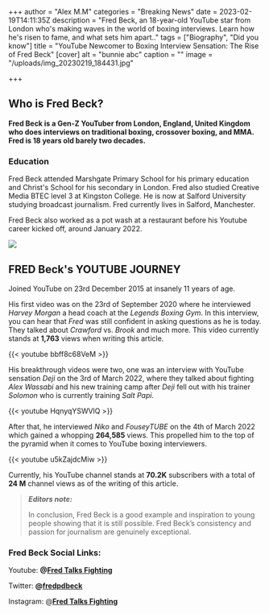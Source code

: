 +++
author = "Alex M.M"
categories = "Breaking News"
date = 2023-02-19T14:11:35Z
description = "Fred Beck, an 18-year-old YouTube star from London who's making waves in the world of boxing interviews. Learn how he's risen to fame, and what sets him apart.."
tags = ["Biography", "Did you know"]
title = "YouTube Newcomer to Boxing Interview Sensation: The Rise of Fred Beck"
[cover]
alt = "bunnie abc"
caption = ""
image = "/uploads/img_20230219_184431.jpg"

+++
## Who is Fred Beck?

**Fred Beck is a Gen-Z YouTuber from London, England, United Kingdom who does interviews on traditional boxing, crossover boxing, and MMA. Fred is 18 years old barely two decades.**

### Education

Fred Beck attended Marshgate Primary School for his primary education and Christ's School for his secondary in London. Fred also studied Creative Media BTEC level 3 at Kingston College. He is now at Salford University studying broadcast journalism. Fred currently lives in Salford, Manchester.

Fred Beck also worked as a pot wash at a restaurant before his Youtube career kicked off, around January 2022.

![](/uploads/img_20230219_184322.jpg)

## FRED Beck's YOUTUBE JOURNEY

Joined YouTube on 23rd December 2015 at insanely 11 years of age.

His first video was on the 23rd of September 2020 where he interviewed _Harvey Morgan_ a head coach at the _Legends Boxing Gym_. In this interview, you can hear that _Fred_ was still confident in asking questions as he is today. They talked about _Crawford_ vs. _Brook_ and much more. This video currently stands at **1,763** views when writing this article.

{{< youtube bbff8c68VeM >}}

His breakthrough videos were two, one was an interview with YouTube sensation _Deji_ on the 3rd of March 2022, where they talked about fighting _Alex Wassabi_ and his new training camp after _Deji_ fell out with his trainer _Solomon_ who is currently training _Salt Papi_.

{{< youtube HqnyqYSWVlQ >}}

After that, he interviewed _Niko_ and _FouseyTUBE_ on the 4th of March 2022 which gained a whopping **264,585** views. This propelled him to the top of the pyramid when it comes to YouTube boxing interviewers.

{{< youtube u5kZajdcMiw >}}

Currently, his YouTube channel stands at **70.2K** subscribers with a total of **24 M** channel views as of the writing of this article.

> **_Editors note:_**
>
> In conclusion, Fred Beck is a good example and inspiration to young people showing that it is still possible. Fred Beck’s consistency and passion for journalism are genuinely exceptional.

### Fred Beck Social Links:

Youtube: **@**[**Fred Talks Fighting**](https://www.youtube.com/@fredtalksfighting5327)

Twitter:  **@**[**fredpdbeck**](https://twitter.com/fredpdbeck?ref_src=twsrc%5Egoogle%7Ctwcamp%5Eserp%7Ctwgr%5Eauthor)

Instagram: @[**Fred Talks Fighting**]()
